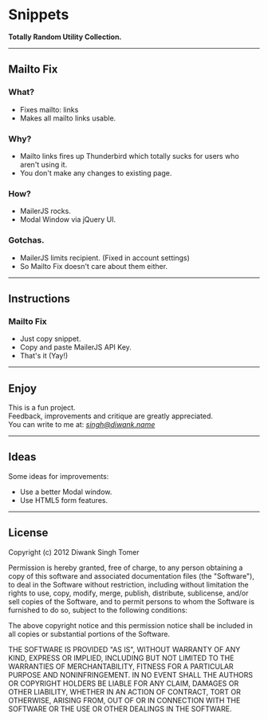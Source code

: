 # Snippets

**Totally Random Utility Collection.**

* * *

## Mailto Fix

### What?
* Fixes mailto: links
* Makes all mailto links usable.

### Why?
* Mailto links fires up Thunderbird which totally sucks for users who aren't using it.
* You don't make any changes to existing page.

### How?
* MailerJS rocks.
* Modal Window via jQuery UI.

### Gotchas.
* MailerJS limits recipient. (Fixed in account settings)
* So Mailto Fix doesn't care about them either.

* * *

## Instructions

### Mailto Fix
* Just copy snippet.
* Copy and paste MailerJS API Key.
* That's it (Yay!)

* * *

## Enjoy

This is a fun project.   
Feedback, improvements and critique are greatly appreciated.   
You can write to me at: *singh@diwank.name*   

* * *

## Ideas

Some ideas for improvements:

* Use a better Modal window.
* Use HTML5 form features.

* * *

## License

Copyright (c) 2012 Diwank Singh Tomer

Permission is hereby granted, free of charge, to any person obtaining
a copy of this software and associated documentation files (the
"Software"), to deal in the Software without restriction, including
without limitation the rights to use, copy, modify, merge, publish,
distribute, sublicense, and/or sell copies of the Software, and to
permit persons to whom the Software is furnished to do so, subject to
the following conditions:

The above copyright notice and this permission notice shall be
included in all copies or substantial portions of the Software.

THE SOFTWARE IS PROVIDED "AS IS", WITHOUT WARRANTY OF ANY KIND,
EXPRESS OR IMPLIED, INCLUDING BUT NOT LIMITED TO THE WARRANTIES OF
MERCHANTABILITY, FITNESS FOR A PARTICULAR PURPOSE AND
NONINFRINGEMENT. IN NO EVENT SHALL THE AUTHORS OR COPYRIGHT HOLDERS BE
LIABLE FOR ANY CLAIM, DAMAGES OR OTHER LIABILITY, WHETHER IN AN ACTION
OF CONTRACT, TORT OR OTHERWISE, ARISING FROM, OUT OF OR IN CONNECTION
WITH THE SOFTWARE OR THE USE OR OTHER DEALINGS IN THE SOFTWARE.
